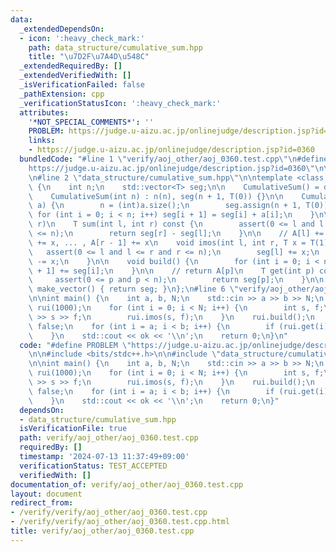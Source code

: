 ```yaml
---
data:
  _extendedDependsOn:
  - icon: ':heavy_check_mark:'
    path: data_structure/cumulative_sum.hpp
    title: "\u7D2F\u7A4D\u548C"
  _extendedRequiredBy: []
  _extendedVerifiedWith: []
  _isVerificationFailed: false
  _pathExtension: cpp
  _verificationStatusIcon: ':heavy_check_mark:'
  attributes:
    '*NOT_SPECIAL_COMMENTS*': ''
    PROBLEM: https://judge.u-aizu.ac.jp/onlinejudge/description.jsp?id=0360
    links:
    - https://judge.u-aizu.ac.jp/onlinejudge/description.jsp?id=0360
  bundledCode: "#line 1 \"verify/aoj_other/aoj_0360.test.cpp\"\n#define PROBLEM \"\
    https://judge.u-aizu.ac.jp/onlinejudge/description.jsp?id=0360\"\n\n#include <bits/stdc++.h>\n\
    \n#line 2 \"data_structure/cumulative_sum.hpp\"\n\ntemplate <class T> struct CumulativeSum\
    \ {\n    int n;\n    std::vector<T> seg;\n\n    CumulativeSum() = default;\n\n\
    \    CumulativeSum(int n) : n(n), seg(n + 1, T(0)) {}\n\n    CumulativeSum(std::vector<T>&\
    \ a) {\n        n = (int)a.size();\n        seg.assign(n + 1, T(0));\n       \
    \ for (int i = 0; i < n; i++) seg[i + 1] = seg[i] + a[i];\n    }\n\n    // [l,\
    \ r)\n    T sum(int l, int r) const {\n        assert(0 <= l and l <= r and r\
    \ <= n);\n        return seg[r] - seg[l];\n    }\n\n    // A[l] += x, A[l + 1]\
    \ += x, ... , A[r - 1] += x\n    void imos(int l, int r, T x = T(1)) {\n     \
    \   assert(0 <= l and l <= r and r <= n);\n        seg[l] += x;\n        seg[r]\
    \ -= x;\n    }\n\n    void build() {\n        for (int i = 0; i < n; i++) seg[i\
    \ + 1] += seg[i];\n    }\n\n    // return A[p]\n    T get(int p) const {\n   \
    \     assert(0 <= p and p < n);\n        return seg[p];\n    }\n\n    std::vector<T>\
    \ make_vector() { return seg; }\n};\n#line 6 \"verify/aoj_other/aoj_0360.test.cpp\"\
    \n\nint main() {\n    int a, b, N;\n    std::cin >> a >> b >> N;\n    CumulativeSum<int>\
    \ rui(1000);\n    for (int i = 0; i < N; i++) {\n        int s, f;\n        std::cin\
    \ >> s >> f;\n        rui.imos(s, f);\n    }\n    rui.build();\n    bool ok =\
    \ false;\n    for (int i = a; i < b; i++) {\n        if (rui.get(i)) ok = true;\n\
    \    }\n    std::cout << ok << '\\n';\n    return 0;\n}\n"
  code: "#define PROBLEM \"https://judge.u-aizu.ac.jp/onlinejudge/description.jsp?id=0360\"\
    \n\n#include <bits/stdc++.h>\n\n#include \"data_structure/cumulative_sum.hpp\"\
    \n\nint main() {\n    int a, b, N;\n    std::cin >> a >> b >> N;\n    CumulativeSum<int>\
    \ rui(1000);\n    for (int i = 0; i < N; i++) {\n        int s, f;\n        std::cin\
    \ >> s >> f;\n        rui.imos(s, f);\n    }\n    rui.build();\n    bool ok =\
    \ false;\n    for (int i = a; i < b; i++) {\n        if (rui.get(i)) ok = true;\n\
    \    }\n    std::cout << ok << '\\n';\n    return 0;\n}"
  dependsOn:
  - data_structure/cumulative_sum.hpp
  isVerificationFile: true
  path: verify/aoj_other/aoj_0360.test.cpp
  requiredBy: []
  timestamp: '2024-07-13 11:37:49+09:00'
  verificationStatus: TEST_ACCEPTED
  verifiedWith: []
documentation_of: verify/aoj_other/aoj_0360.test.cpp
layout: document
redirect_from:
- /verify/verify/aoj_other/aoj_0360.test.cpp
- /verify/verify/aoj_other/aoj_0360.test.cpp.html
title: verify/aoj_other/aoj_0360.test.cpp
---
```


